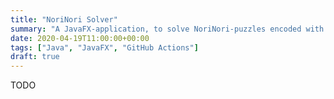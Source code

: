 ```yaml
---
title: "NoriNori Solver"
summary: "A JavaFX-application, to solve NoriNori-puzzles encoded with JSON using backtracking"
date: 2020-04-19T11:00:00+00:00
tags: ["Java", "JavaFX", "GitHub Actions"]
draft: true
---
```


TODO
